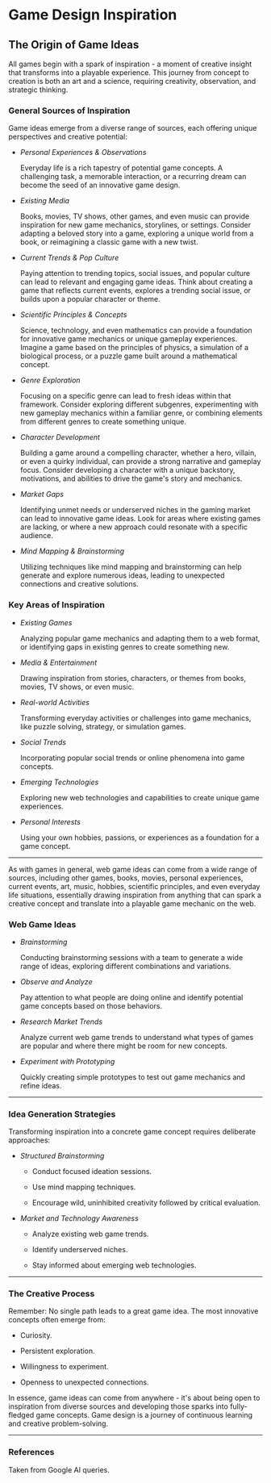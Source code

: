 # Game Design Inspiration

## The Origin of Game Ideas

All games begin with a spark of inspiration - a moment of creative insight that transforms into a playable experience. This journey from concept to creation is both an art and a science, requiring creativity, observation, and strategic thinking.

### General Sources of Inspiration

Game ideas emerge from a diverse range of sources, each offering unique perspectives and creative potential:

- _Personal Experiences & Observations_

  Everyday life is a rich tapestry of potential game concepts. A challenging task, a memorable interaction, or a recurring dream can become the seed of an innovative game design.

- _Existing Media_

  Books, movies, TV shows, other games, and even music can provide inspiration for new game mechanics, storylines, or settings. Consider adapting a beloved story into a game, exploring a unique world from a book, or reimagining a classic game with a new twist.

- _Current Trends & Pop Culture_

  Paying attention to trending topics, social issues, and popular culture can lead to relevant and engaging game ideas. Think about creating a game that reflects current events, explores a trending social issue, or builds upon a popular character or theme.

- _Scientific Principles & Concepts_

  Science, technology, and even mathematics can provide a foundation for innovative game mechanics or unique gameplay experiences. Imagine a game based on the principles of physics, a simulation of a biological process, or a puzzle game built around a mathematical concept.

- _Genre Exploration_

  Focusing on a specific genre can lead to fresh ideas within that framework. Consider exploring different subgenres, experimenting with new gameplay mechanics within a familiar genre, or combining elements from different genres to create something unique.

- _Character Development_

  Building a game around a compelling character, whether a hero, villain, or even a quirky individual, can provide a strong narrative and gameplay focus. Consider developing a character with a unique backstory, motivations, and abilities to drive the game's story and mechanics.

- _Market Gaps_

  Identifying unmet needs or underserved niches in the gaming market can lead to innovative game ideas. Look for areas where existing games are lacking, or where a new approach could resonate with a specific audience.

- _Mind Mapping & Brainstorming_

  Utilizing techniques like mind mapping and brainstorming can help generate and explore numerous ideas, leading to unexpected connections and creative solutions.

### Key Areas of Inspiration

- _Existing Games_

  Analyzing popular game mechanics and adapting them to a web format, or identifying gaps in existing genres to create something new.

- _Media & Entertainment_

  Drawing inspiration from stories, characters, or themes from books, movies, TV shows, or even music.

- _Real-world Activities_

  Transforming everyday activities or challenges into game mechanics, like puzzle solving, strategy, or simulation games.

- _Social Trends_

  Incorporating popular social trends or online phenomena into game concepts.

- _Emerging Technologies_

  Exploring new web technologies and capabilities to create unique game experiences.

- _Personal Interests_

  Using your own hobbies, passions, or experiences as a foundation for a game concept.

---

As with games in general, web game ideas can come from a wide range of sources, including other games, books, movies, personal experiences, current events, art, music, hobbies, scientific principles, and even everyday life situations, essentially drawing inspiration from anything that can spark a creative concept and translate into a playable game mechanic on the web.

### Web Game Ideas

- _Brainstorming_

  Conducting brainstorming sessions with a team to generate a wide range of ideas, exploring different combinations and variations.

- _Observe and Analyze_

  Pay attention to what people are doing online and identify potential game concepts based on those behaviors.

- _Research Market Trends_

  Analyze current web game trends to understand what types of games are popular and where there might be room for new concepts.

- _Experiment with Prototyping_

  Quickly creating simple prototypes to test out game mechanics and refine ideas.

---

### Idea Generation Strategies

Transforming inspiration into a concrete game concept requires deliberate approaches:

- _Structured Brainstorming_

  - Conduct focused ideation sessions.

  - Use mind mapping techniques.

  - Encourage wild, uninhibited creativity followed by critical evaluation.

- _Market and Technology Awareness_

  - Analyze existing web game trends.

  - Identify underserved niches.

  - Stay informed about emerging web technologies.

---

### The Creative Process

Remember: No single path leads to a great game idea. The most innovative concepts often emerge from:

- Curiosity.

- Persistent exploration.

- Willingness to experiment.

- Openness to unexpected connections.

In essence, game ideas can come from anywhere - it's about being open to inspiration from diverse sources and developing those sparks into fully-fledged game concepts.  Game design is a journey of continuous learning and creative problem-solving.

---

### References

Taken from Google AI queries.
